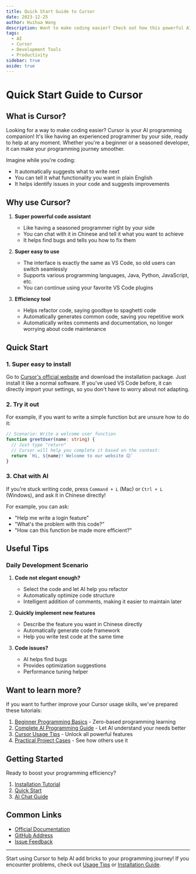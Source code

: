 ```yaml
---
title: Quick Start Guide to Cursor
date: 2023-12-25
author: Huihua Wang
description: Want to make coding easier? Check out how this powerful AI programming assistant Cursor can help you
tags:
  - AI
  - Cursor
  - Development Tools
  - Productivity
sidebar: true
aside: true
---
```


# Quick Start Guide to Cursor

## What is Cursor?

Looking for a way to make coding easier? Cursor is your AI programming companion! It's like having an experienced programmer by your side, ready to help at any moment. Whether you're a beginner or a seasoned developer, it can make your programming journey smoother.

Imagine while you're coding:

- It automatically suggests what to write next
- You can tell it what functionality you want in plain English
- It helps identify issues in your code and suggests improvements

## Why use Cursor?

1. **Super powerful code assistant**

   - Like having a seasoned programmer right by your side
   - You can chat with it in Chinese and tell it what you want to achieve
   - It helps find bugs and tells you how to fix them

2. **Super easy to use**

   - The interface is exactly the same as VS Code, so old users can switch seamlessly
   - Supports various programming languages, Java, Python, JavaScript, etc.
   - You can continue using your favorite VS Code plugins

3. **Efficiency tool**
   - Helps refactor code, saying goodbye to spaghetti code
   - Automatically generates common code, saving you repetitive work
   - Automatically writes comments and documentation, no longer worrying about code maintenance

## Quick Start

### 1. Super easy to install

Go to [Cursor's official website](https://cursor.sh) and download the installation package. Just install it like a normal software. If you've used VS Code before, it can directly import your settings, so you don't have to worry about not adapting.

### 2. Try it out

For example, if you want to write a simple function but are unsure how to do it:

```typescript
// Scenario: Write a welcome user function
function greetUser(name: string) {
  // Just type "return"
  // Cursor will help you complete it based on the context:
  return `Hi, ${name}! Welcome to our website 😊`
}
```

### 3. Chat with AI

If you're stuck writing code, press `Command + L` (Mac) or `Ctrl + L` (Windows), and ask it in Chinese directly!

For example, you can ask:

- "Help me write a login feature"
- "What's the problem with this code?"
- "How can this function be made more efficient?"

## Useful Tips

### Daily Development Scenario

1. **Code not elegant enough?**

   - Select the code and let AI help you refactor
   - Automatically optimize code structure
   - Intelligent addition of comments, making it easier to maintain later

2. **Quickly implement new features**

   - Describe the feature you want in Chinese directly
   - Automatically generate code framework
   - Help you write test code at the same time

3. **Code issues?**
   - AI helps find bugs
   - Provides optimization suggestions
   - Performance tuning helper

## Want to learn more?

If you want to further improve your Cursor usage skills, we've prepared these tutorials:

1. [Beginner Programming Basics](/wiki/user-guide/programming-basics-for-beginners) - Zero-based programming learning
2. [Complete AI Programming Guide](/wiki/user-guide/ai-programming-guide) - Let AI understand your needs better
3. [Cursor Usage Tips](/wiki/user-guide/cursor-tips) - Unlock all powerful features
4. [Practical Project Cases](/example/) - See how others use it

## Getting Started

Ready to boost your programming efficiency?

1. [Installation Tutorial](/wiki/user-guide/install)
2. [Quick Start](/wiki/user-guide/quick-start)
3. [AI Chat Guide](/wiki/user-guide/ai-chat)

## Common Links

- [Official Documentation](https://cursor.sh/docs)
- [GitHub Address](https://github.com/getcursor/cursor)
- [Issue Feedback](https://github.com/getcursor/cursor/issues)

---

Start using Cursor to help AI add bricks to your programming journey! If you encounter problems, check out [Usage Tips](/wiki/user-guide/cursor-tips) or [Installation Guide](/wiki/user-guide/install).
